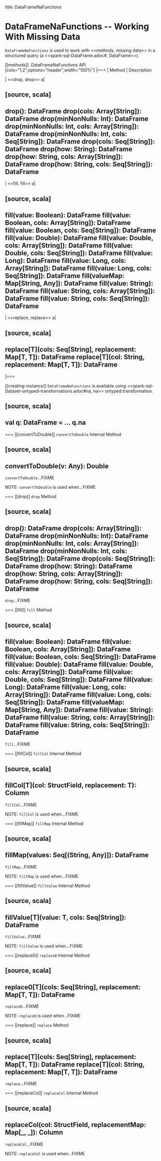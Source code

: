 title: DataFrameNaFunctions

# DataFrameNaFunctions -- Working With Missing Data

`DataFrameNaFunctions` is used to work with <<methods, missing data>> in a structured query (a <<spark-sql-DataFrame.adoc#, DataFrame>>).

[[methods]]
.DataFrameNaFunctions API
[cols="1,2",options="header",width="100%"]
|===
| Method
| Description

| <<drop, drop>>
a|

[source, scala]
----
drop(): DataFrame
drop(cols: Array[String]): DataFrame
drop(minNonNulls: Int): DataFrame
drop(minNonNulls: Int, cols: Array[String]): DataFrame
drop(minNonNulls: Int, cols: Seq[String]): DataFrame
drop(cols: Seq[String]): DataFrame
drop(how: String): DataFrame
drop(how: String, cols: Array[String]): DataFrame
drop(how: String, cols: Seq[String]): DataFrame
----

| <<fill, fill>>
a|

[source, scala]
----
fill(value: Boolean): DataFrame
fill(value: Boolean, cols: Array[String]): DataFrame
fill(value: Boolean, cols: Seq[String]): DataFrame
fill(value: Double): DataFrame
fill(value: Double, cols: Array[String]): DataFrame
fill(value: Double, cols: Seq[String]): DataFrame
fill(value: Long): DataFrame
fill(value: Long, cols: Array[String]): DataFrame
fill(value: Long, cols: Seq[String]): DataFrame
fill(valueMap: Map[String, Any]): DataFrame
fill(value: String): DataFrame
fill(value: String, cols: Array[String]): DataFrame
fill(value: String, cols: Seq[String]): DataFrame
----

| <<replace, replace>>
a|

[source, scala]
----
replace[T](cols: Seq[String], replacement: Map[T, T]): DataFrame
replace[T](col: String, replacement: Map[T, T]): DataFrame
----
|===

[[creating-instance]]
`DataFrameNaFunctions` is available using <<spark-sql-Dataset-untyped-transformations.adoc#na, na>> untyped transformation.

[source, scala]
----
val q: DataFrame = ...
q.na
----

=== [[convertToDouble]] `convertToDouble` Internal Method

[source, scala]
----
convertToDouble(v: Any): Double
----

`convertToDouble`...FIXME

NOTE: `convertToDouble` is used when...FIXME

=== [[drop]] `drop` Method

[source, scala]
----
drop(): DataFrame
drop(cols: Array[String]): DataFrame
drop(minNonNulls: Int): DataFrame
drop(minNonNulls: Int, cols: Array[String]): DataFrame
drop(minNonNulls: Int, cols: Seq[String]): DataFrame
drop(cols: Seq[String]): DataFrame
drop(how: String): DataFrame
drop(how: String, cols: Array[String]): DataFrame
drop(how: String, cols: Seq[String]): DataFrame
----

`drop`...FIXME

=== [[fill]] `fill` Method

[source, scala]
----
fill(value: Boolean): DataFrame
fill(value: Boolean, cols: Array[String]): DataFrame
fill(value: Boolean, cols: Seq[String]): DataFrame
fill(value: Double): DataFrame
fill(value: Double, cols: Array[String]): DataFrame
fill(value: Double, cols: Seq[String]): DataFrame
fill(value: Long): DataFrame
fill(value: Long, cols: Array[String]): DataFrame
fill(value: Long, cols: Seq[String]): DataFrame
fill(valueMap: Map[String, Any]): DataFrame
fill(value: String): DataFrame
fill(value: String, cols: Array[String]): DataFrame
fill(value: String, cols: Seq[String]): DataFrame
----

`fill`...FIXME

=== [[fillCol]] `fillCol` Internal Method

[source, scala]
----
fillCol[T](col: StructField, replacement: T): Column
----

`fillCol`...FIXME

NOTE: `fillCol` is used when...FIXME

=== [[fillMap]] `fillMap` Internal Method

[source, scala]
----
fillMap(values: Seq[(String, Any)]): DataFrame
----

`fillMap`...FIXME

NOTE: `fillMap` is used when...FIXME

=== [[fillValue]] `fillValue` Internal Method

[source, scala]
----
fillValue[T](value: T, cols: Seq[String]): DataFrame
----

`fillValue`...FIXME

NOTE: `fillValue` is used when...FIXME

=== [[replace0]] `replace0` Internal Method

[source, scala]
----
replace0[T](cols: Seq[String], replacement: Map[T, T]): DataFrame
----

`replace0`...FIXME

NOTE: `replace0` is used when...FIXME

=== [[replace]] `replace` Method

[source, scala]
----
replace[T](cols: Seq[String], replacement: Map[T, T]): DataFrame
replace[T](col: String, replacement: Map[T, T]): DataFrame
----

`replace`...FIXME

=== [[replaceCol]] `replaceCol` Internal Method

[source, scala]
----
replaceCol(col: StructField, replacementMap: Map[_, _]): Column
----

`replaceCol`...FIXME

NOTE: `replaceCol` is used when...FIXME
